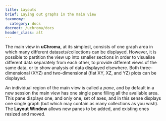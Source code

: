 ```yaml
---
title: Layouts
brief: Laying out graphs in the main view
taxonomy:
  category: docs
docroot: /uchroma/docs
header_class: alt
---
```


The main view in **uChroma**, at its simplest, consists of one graph area in which many different datasets/collections can be displayed. However, it is possible to partition the view up into smaller sections in order to visualise different data separately from each other, to provide different views of the same data, or to show analysis of data displayed elsewhere. Both three-dimensional (XYZ) and two-dimensional (flat XY, XZ, and YZ) plots can be displayed.

An individual region of the main view is called a _pane_, and by default in a new session the main view has one single pane filling all the available area. This pane displays one, and only one, set of axes, and in this sense displays one single graph (but which may contain as many collections as you wish). The **Layout Window** allows new panes to be added, and existing ones resized and moved.

